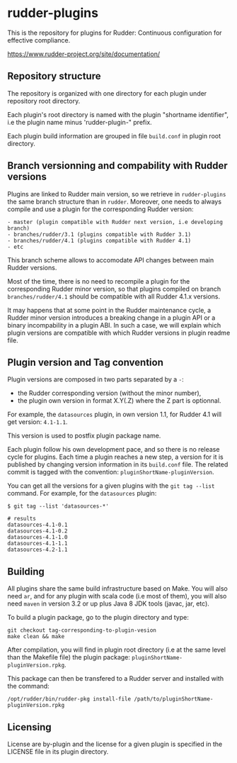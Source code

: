 # rudder-plugins

This is the repository for plugins for Rudder: Continuous configuration for effective compliance. 

https://www.rudder-project.org/site/documentation/

Repository structure
---------------------

The repository is organized with one directory for each plugin under repository root directory. 

Each plugin's root directory is named with the plugin "shortname identifier", i.e the plugin name
minus 'rudder-plugin-" prefix. 

Each plugin build information are grouped in file `build.conf` in plugin root directory. 

Branch versionning and compability with Rudder versions
-------------------------------------------------------

Plugins are linked to Rudder main version, so we retrieve in `rudder-plugins` the same branch 
structure than in `rudder`. Moreover, one needs to always compile and use a plugin for the 
corresponding Rudder version: 

```
- master (plugin compatible with Rudder next version, i.e developing branch)
- branches/rudder/3.1 (plugins compatible with Rudder 3.1)
- branches/rudder/4.1 (plugins compatible with Rudder 4.1)
- etc
```

This branch scheme allows to accomodate API changes between main Rudder versions. 

Most of the time, there is no need to recompile a plugin for the corresponding Rudder minor version, so that 
plugins compiled on branch `branches/rudder/4.1` should be compatible with all Rudder 4.1.x versions.

It may happens that at some point in the Rudder maintenance cycle, a Rudder minor version introduces a 
breaking change in a plugin API or a binary incompability in a plugin ABI. In such a case, we will 
explain which plugin versions are compatible with which Rudder versions in plugin readme file. 

Plugin version and Tag convention
---------------------------------

Plugin versions are composed in two parts separated by a `-`: 

- the Rudder corresponding version (without the minor number), 
- the plugin own version in format X.Y(.Z) where the Z part is optionnal. 

For example, the `datasources` plugin, in own version 1.1, for Rudder 4.1 will get version: `4.1-1.1`. 

This version is used to postfix plugin package name. 

Each plugin follow his own development pace, and so there is no release cycle for plugins. Each time a plugin
reaches a new step, a version for it is published by changing version information in its `build.conf` file. 
The related commit is tagged with the convention: `pluginShortName-pluginVersion`.

You can get all the versions for a given plugins with the `git tag --list` command. For example, for the `datasources` plugin:

```
$ git tag --list 'datasources-*'

# results
datasources-4.1-0.1
datasources-4.1-0.2
datasources-4.1-1.0
datasources-4.1-1.1
datasources-4.2-1.1

```


Building
--------

All plugins share the same build infrastructure based on Make. 
You will also need `ar`, and for any plugin with scala code (i.e most of them), you will also need
`maven` in version 3.2 or up plus Java 8 JDK tools (javac, jar, etc).

To build a plugin package, go to the plugin directory and type: 

```
git checkout tag-corresponding-to-plugin-vesion
make clean && make
```

After compilation, you will find in plugin root directory (i.e at the same level than the Makefile file) the 
plugin package: `pluginShortName-pluginVersion.rpkg`. 

This package can then be transfered to a Rudder server and installed with the command: 

```
/opt/rudder/bin/rudder-pkg install-file /path/to/pluginShortName-pluginVersion.rpkg
```

Licensing
---------

License are by-plugin and the license for a given plugin is specified in the LICENSE file in its plugin directory. 
